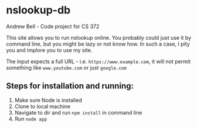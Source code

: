 # nslookup-db

Andrew Bell - Code project for CS 372

This site allows you to run nslookup online.
You probably could just use it by command line, but you might be lazy or not know how.
In such a case, I pity you and implore you to use my site.

The input expects a full URL - i.e. `https://www.example.com`, it will not permit something like `www.youtube.com` or just `google.com`

## Steps for installation and running:

1. Make sure Node is installed
2. Clone to local machine
3. Navigate to dir and run `npm install` in command line
4. Run `node app`
